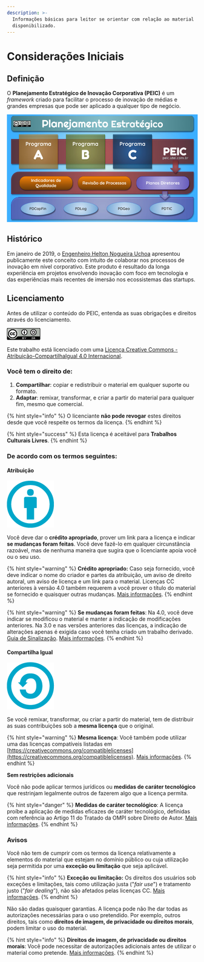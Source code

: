 ```yaml
---
description: >-
  Informações básicas para leitor se orientar com relação ao material
  disponibilizado.
---
```


# Considerações Iniciais

## Definição

O **Planejamento Estratégico de Inovação Corporativa \(PEIC\)** é um _framework_ criado para facilitar o processo de inovação de médias e grandes empresas que pode ser aplicado a qualquer tipo de negócio.

![Vers&#xE3;o 1.00 do Infogr&#xE1;fico do PEIC](.gitbook/assets/2019-01-inovacao-apresentacao-do-peic-v01.jpg)

## Histórico

Em janeiro de 2019, o [Engenheiro Helton Nogueira Uchoa](http://helton.uchoa.com) apresentou publicamente este conceito com intuito de colaborar nos processos de inovação em nível corporativo. Este produto é resultado da longa experiência em projetos envolvendo inovação com foco em tecnologia e das experiências mais recentes de imersão nos ecossistemas das startups.

## Licenciamento

Antes de utilizar o conteúdo do PEIC, entenda as suas obrigações e direitos através do licenciamento.

![Atribui&#xE7;&#xE3;o-CompartilhaIgual 4.0 Internacional \(CC BY-SA 4.0\)](.gitbook/assets/88x31-cc-share-alike.png)

Este trabalho está licenciado com uma [Licença Creative Commons - Atribuição-CompartilhaIgual 4.0 Internacional](http://creativecommons.org/licenses/by-sa/4.0/).

### Você tem o direito de:

1. **Compartilhar**: copiar e redistribuir o material em qualquer suporte ou formato.
2. **Adaptar**: remixar, transformar, e criar a partir do material para qualquer fim, mesmo que comercial.

{% hint style="info" %}
O licenciante **não pode revogar** estes direitos desde que você respeite os termos da licença.
{% endhint %}

{% hint style="success" %}
Esta licença é aceitável para **Trabalhos Culturais Livres**.
{% endhint %}

### De acordo com os termos seguintes:

#### Atribuição

![Atribui&#xE7;&#xE3;o](.gitbook/assets/attribution_icon_blue_x2.png)

Você deve dar o **crédito apropriado**, prover um link para a licença e indicar **se mudanças foram feitas**. Você deve fazê-lo em qualquer circunstância razoável, mas de nenhuma maneira que sugira que o licenciante apoia você ou o seu uso. 

{% hint style="warning" %}
**Crédito apropriado:** Caso seja fornecido, você deve indicar o nome do criador e partes da atribuição, um aviso de direito autoral, um aviso de licença e um link para o material. Licenças CC anteriores à versão 4.0 também requerem a você prover o título do material se fornecido e quaisquer outras mudanças. [Mais informações](https://wiki.creativecommons.org/License_Versions#Detailed_attribution_comparison_chart).
{% endhint %}

{% hint style="warning" %}
**Se mudanças foram feitas**: Na 4.0, você deve indicar se modificou o material e manter a indicação de modificações anteriores. Na 3.0 e nas versões anteriores das licenças, a indicação de alterações apenas é exigida caso você tenha criado um trabalho derivado. [Guia de Sinalização](https://wiki.creativecommons.org/Best_practices_for_attribution#This_is_a_good_attribution_for_material_you_modified_slightly). [Mais informações](https://wiki.creativecommons.org/License_Versions#Modifications_and_adaptations_must_be_marked_as_such).
{% endhint %}

#### Compartilha Igual

![Compartilha Igual](.gitbook/assets/sa_blue_x2.png)

Se você remixar, transformar, ou criar a partir do material, tem de distribuir as suas contribuições sob a **mesma licença** que o original.

{% hint style="warning" %}
**Mesma licença**: Você também pode utilizar uma das licenças compatíveis listadas em [https://creativecommons.org/compatiblelicenses](https://creativecommons.org/compatiblelicenses). [Mais informações](https://wiki.creativecommons.org/FAQ#If_I_derive_or_adapt_material_offered_under_a_Creative_Commons_license.2C_which_CC_license.28s.29_can_I_use.3F).
{% endhint %}

**Sem restrições adicionais**

Você não pode aplicar termos jurídicos ou **medidas de caráter tecnológico** que restrinjam legalmente outros de fazerem algo que a licença permita.

{% hint style="danger" %}
**Medidas de caráter tecnológico**: A licença proíbe a aplicação de medidas eficazes de caráter tecnológico, definidas com referência ao Artigo 11 do Tratado da OMPI sobre Direito de Autor. [Mais informações](https://wiki.creativecommons.org/License_Versions#Application_of_effective_technological_measures_by_users_of_CC-licensed_works_prohibited).
{% endhint %}

### Avisos

Você não tem de cumprir com os termos da licença relativamente a elementos do material que estejam no domínio público ou cuja utilização seja permitida por uma **exceção ou limitação** que seja aplicável.

{% hint style="info" %}
**Exceção ou limitação:** Os direitos dos usuários sob exceções e limitações, tais como utilização justa \("_fair use_"\) e tratamento justo \("_fair dealing_"\), não são afetados pelas licenças CC. [Mais informações](https://wiki.creativecommons.org/Frequently_Asked_Questions#Do_Creative_Commons_licenses_affect_exceptions_and_limitations_to_copyright.2C_such_as_fair_dealing_and_fair_use.3F).
{% endhint %}

Não são dadas quaisquer garantias. A licença pode não lhe dar todas as autorizações necessárias para o uso pretendido. Por exemplo, outros direitos, tais como **direitos de imagem, de privacidade ou direitos morais**, podem limitar o uso do material.

{% hint style="info" %}
**Direitos de imagem, de privacidade ou direitos morais**: Você pode necessitar de autorizações adicionais antes de utilizar o material como pretende. [Mais informações](https://wiki.creativecommons.org/Considerations_for_licensors_and_licensees).
{% endhint %}



